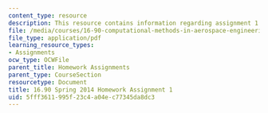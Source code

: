 ```yaml
---
content_type: resource
description: This resource contains information regarding assignment 1.
file: /media/courses/16-90-computational-methods-in-aerospace-engineering-spring-2014/5fff3611995f23c4a04ec77345da8dc3_MIT16_90S14_pset1.pdf
file_type: application/pdf
learning_resource_types:
- Assignments
ocw_type: OCWFile
parent_title: Homework Assignments
parent_type: CourseSection
resourcetype: Document
title: 16.90 Spring 2014 Homework Assignment 1
uid: 5fff3611-995f-23c4-a04e-c77345da8dc3
---
```


